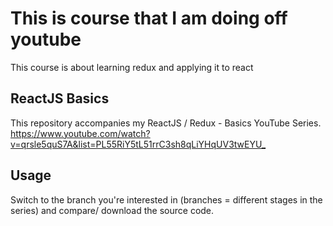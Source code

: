 # This is course that I am doing off youtube

This course is about learning redux and applying it to react

## ReactJS Basics

This repository accompanies my ReactJS / Redux - Basics YouTube Series.
<https://www.youtube.com/watch?v=qrsle5quS7A&list=PL55RiY5tL51rrC3sh8qLiYHqUV3twEYU_>

## Usage

Switch to the branch you're interested in (branches = different stages in the series) and compare/ download the source code.